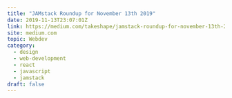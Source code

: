 ```yaml
---
title: "JAMstack Roundup for November 13th 2019"
date: 2019-11-13T23:07:01Z
link: https://medium.com/takeshape/jamstack-roundup-for-november-13th-2019-6af22154696a?source=rss------jamstack-5&utm_medium=RSS&utm_source=hune
site: medium.com
topic: Webdev
category:
  - design
  - web-development
  - react
  - javascript
  - jamstack
draft: false
---
```

